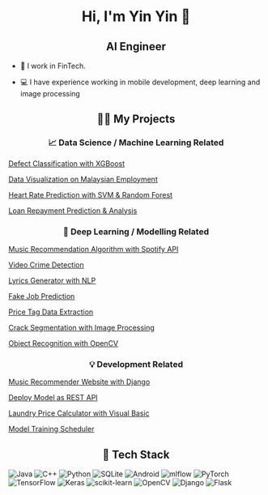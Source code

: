 <h1 align="center">Hi, I'm Yin Yin 👋</h1>
<h2 align="center">AI Engineer</h3>

 - :bank: I work in FinTech. 
  
- 💻 I have experience working in mobile development, deep learning and image processing

<h2 align="center">👩‍💻  My Projects </h3>

<h3 align="center"> 📈 Data Science / Machine Learning Related  </h3>

<!--[E-commerce Data Analysis with SQL](https://github.com/bebbieyin/EcommerceDataAnalysis_SQL)-->

[Defect Classification with XGBoost](https://github.com/bebbieyin/defect_classification)

[Data Visualization on Malaysian Employment](https://github.com/bebbieyin/EmploymentDataVisualization)

[Heart Rate Prediction with SVM & Random Forest](https://github.com/bebbieyin/HeartRatePrediction)

[Loan Repayment Prediction & Analysis](https://github.com/bebbieyin/LoanRepayment)

<h3 align="center"> 🤖 Deep Learning / Modelling Related </h3>

[Music Recommendation Algorithm with Spotify API](https://github.com/bebbieyin/music-recommender-with-spotifyAPI)

[Video Crime Detection](https://github.com/bebbieyin/video-classification-with-deep-learning)

[Lyrics Generator with NLP](https://github.com/bebbieyin/lyrics-generator)

[Fake Job Prediction](https://github.com/bebbieyin/fake-job-prediction)

[Price Tag Data Extraction](https://github.com/bebbieyin/Price-Tag-Data-Extraction)

[Crack Segmentation with Image Processing](https://github.com/bebbieyin/crack-segmentation)

[Object Recognition with OpenCV](https://github.com/bebbieyin/object-recognition-with-OBR)

<h3 align="center"> 💡 Development Related </h3>

[Music Recommender Website with Django](https://github.com/bebbieyin/music-recommender-live)

[Deploy Model as REST API](https://github.com/bebbieyin/Model_Deployment_API)

[Laundry Price Calculator with Visual Basic](https://github.com/bebbieyin/laundry-price-calculator)

[Model Training Scheduler](https://github.com/bebbieyin/job-scheduler)

<h2 align="center">🔧  Tech Stack </h3>

![Java](https://img.shields.io/badge/java-%23ED8B00.svg?style=for-the-badge&logo=openjdk&logoColor=white)
![C++](https://img.shields.io/badge/c++-%2300599C.svg?style=for-the-badge&logo=c%2B%2B&logoColor=white)
![Python](https://img.shields.io/badge/python-3670A0?style=for-the-badge&logo=python&logoColor=ffdd54)
![SQLite](https://img.shields.io/badge/sqlite-%2307405e.svg?style=for-the-badge&logo=sqlite&logoColor=white)
![Android](https://img.shields.io/badge/Android-3DDC84?style=for-the-badge&logo=android&logoColor=white)
![mlflow](https://img.shields.io/badge/mlflow-%23d9ead3.svg?style=for-the-badge&logo=numpy&logoColor=blue)
![PyTorch](https://img.shields.io/badge/PyTorch-%23EE4C2C.svg?style=for-the-badge&logo=PyTorch&logoColor=white)
![TensorFlow](https://img.shields.io/badge/TensorFlow-%23FF6F00.svg?style=for-the-badge&logo=TensorFlow&logoColor=white)
![Keras](https://img.shields.io/badge/Keras-%23D00000.svg?style=for-the-badge&logo=Keras&logoColor=white)
![scikit-learn](https://img.shields.io/badge/scikit--learn-%23F7931E.svg?style=for-the-badge&logo=scikit-learn&logoColor=white)
![OpenCV](https://img.shields.io/badge/opencv-%23white.svg?style=for-the-badge&logo=opencv&logoColor=white)
![Django](https://img.shields.io/badge/django-%23092E20.svg?style=for-the-badge&logo=django&logoColor=white)
![Flask](https://img.shields.io/badge/flask-%23000.svg?style=for-the-badge&logo=flask&logoColor=white)
